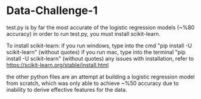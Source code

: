 # Data-Challenge-1
test.py is by far the most accurate of the logistic regression models (~%80 accuracy)
in order to run test.py, you must install scikit-learn.

To install scikit-learn:
if you run windows, type into the cmd "pip install -U scikit-learn" (without quotes)
if you run mac, type into the terminal "pip install -U scikit-learn" (without quotes)
any issues with installation, refer to https://scikit-learn.org/stable/install.html

the other python files are an attempt at building a logistic regression model from scratch, which was only able to achieve ~%50 accuracy due to inability to derive effective features for the data.


